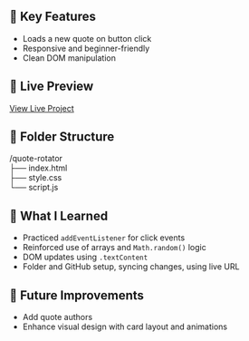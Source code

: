 ## 📌 Key Features

- Loads a new quote on button click
- Responsive and beginner-friendly
- Clean DOM manipulation

## 🔗 Live Preview

[View Live Project](https://marcuspiperallen.github.io/quote-rotator/)

## 📁 Folder Structure

/quote-rotator  
├── index.html  
├── style.css  
└── script.js

## 🙌 What I Learned

- Practiced `addEventListener` for click events
- Reinforced use of arrays and `Math.random()` logic
- DOM updates using `.textContent`
- Folder and GitHub setup, syncing changes, using live URL

## 📌 Future Improvements

- Add quote authors
- Enhance visual design with card layout and animations

